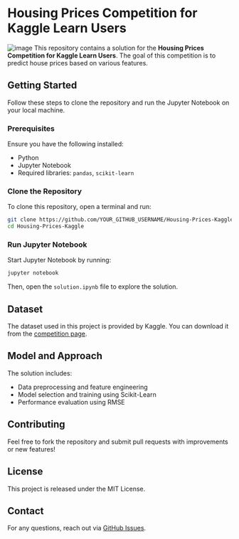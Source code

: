 # Housing Prices Competition for Kaggle Learn Users
![image](https://github.com/user-attachments/assets/a1880b19-b161-43a0-9566-239512d2ef16)
This repository contains a solution for the **Housing Prices Competition for Kaggle Learn Users**. The goal of this competition is to predict house prices based on various features.

## Getting Started

Follow these steps to clone the repository and run the Jupyter Notebook on your local machine.

### Prerequisites

Ensure you have the following installed:

- Python
- Jupyter Notebook
- Required libraries: `pandas`, `scikit-learn`

### Clone the Repository

To clone this repository, open a terminal and run:

```sh
git clone https://github.com/YOUR_GITHUB_USERNAME/Housing-Prices-Kaggle.git
cd Housing-Prices-Kaggle
```

### Run Jupyter Notebook

Start Jupyter Notebook by running:

```sh
jupyter notebook
```

Then, open the `solution.ipynb` file to explore the solution.

## Dataset

The dataset used in this project is provided by Kaggle. You can download it from the [competition page](https://www.kaggle.com/c/home-data-for-ml-course/).

## Model and Approach

The solution includes:

- Data preprocessing and feature engineering
- Model selection and training using Scikit-Learn
- Performance evaluation using RMSE

## Contributing

Feel free to fork the repository and submit pull requests with improvements or new features!

## License

This project is released under the MIT License.

## Contact

For any questions, reach out via [GitHub Issues](https://github.com/YOUR_GITHUB_USERNAME/Housing-Prices-Kaggle/issues).

